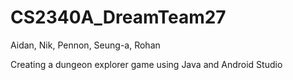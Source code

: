 # CS2340A_DreamTeam27

Aidan, Nik, Pennon, Seung-a, Rohan

Creating a dungeon explorer game using Java and Android Studio
